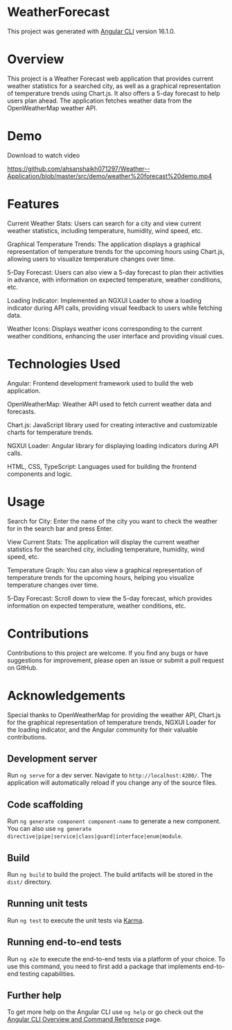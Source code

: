 # WeatherForecast

This project was generated with [Angular CLI](https://github.com/angular/angular-cli) version 16.1.0.

# Overview
This project is a Weather Forecast web application that provides current weather statistics for a searched city, as well as a graphical representation of temperature trends using Chart.js. It also offers a 5-day forecast to help users plan ahead. The application fetches weather data from the OpenWeatherMap weather API.

# Demo
Download to watch video

https://github.com/ahsanshaikh071297/Weather--Application/blob/master/src/demo/weather%20forecast%20demo.mp4

# Features
Current Weather Stats: Users can search for a city and view current weather statistics, including temperature, humidity, wind speed, etc.

Graphical Temperature Trends: The application displays a graphical representation of temperature trends for the upcoming hours using Chart.js, allowing users to visualize temperature changes over time.

5-Day Forecast: Users can also view a 5-day forecast to plan their activities in advance, with information on expected temperature, weather conditions, etc.

Loading Indicator: Implemented an NGXUI Loader to show a loading indicator during API calls, providing visual feedback to users while fetching data.

Weather Icons: Displays weather icons corresponding to the current weather conditions, enhancing the user interface and providing visual cues.

# Technologies Used
Angular: Frontend development framework used to build the web application.

OpenWeatherMap: Weather API used to fetch current weather data and forecasts.

Chart.js: JavaScript library used for creating interactive and customizable charts for temperature trends.

NGXUI Loader: Angular library for displaying loading indicators during API calls.

HTML, CSS, TypeScript: Languages used for building the frontend components and logic.

# Usage
Search for City: Enter the name of the city you want to check the weather for in the search bar and press Enter.

View Current Stats: The application will display the current weather statistics for the searched city, including temperature, humidity, wind speed, etc.

Temperature Graph: You can also view a graphical representation of temperature trends for the upcoming hours, helping you visualize temperature changes over time.

5-Day Forecast: Scroll down to view the 5-day forecast, which provides information on expected temperature, weather conditions, etc.

# Contributions
Contributions to this project are welcome. If you find any bugs or have suggestions for improvement, please open an issue or submit a pull request on GitHub.

# Acknowledgements
Special thanks to OpenWeatherMap for providing the weather API, Chart.js for the graphical representation of temperature trends, NGXUI Loader for the loading indicator, and the Angular community for their valuable contributions.

## Development server

Run `ng serve` for a dev server. Navigate to `http://localhost:4200/`. The application will automatically reload if you change any of the source files.

## Code scaffolding

Run `ng generate component component-name` to generate a new component. You can also use `ng generate directive|pipe|service|class|guard|interface|enum|module`.

## Build

Run `ng build` to build the project. The build artifacts will be stored in the `dist/` directory.

## Running unit tests

Run `ng test` to execute the unit tests via [Karma](https://karma-runner.github.io).

## Running end-to-end tests

Run `ng e2e` to execute the end-to-end tests via a platform of your choice. To use this command, you need to first add a package that implements end-to-end testing capabilities.

## Further help

To get more help on the Angular CLI use `ng help` or go check out the [Angular CLI Overview and Command Reference](https://angular.io/cli) page.
